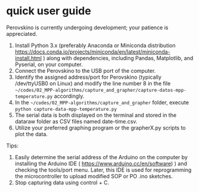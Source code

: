 # quick user guide
Perovskino is currently undergoing development; your patience is appreciated.


1. Install Python 3.x (preferably Anaconda or Miniconda distribution <https://docs.conda.io/projects/miniconda/en/latest/miniconda-install.html> ) along with dependencies, including Pandas, Matplotlib, and Pyserial, on your computer.
2. Connect the Perovskino to the USB port of the computer.
3. Identify the assigned address/port for Perovskino (typically /dev/ttyUSB0 on Linux) and modify the line number 8 in the file ``~/codes/02_MPP-algorithms/capture_and_grapher/capture-datos-mpp-temperature.py`` accordingly.
4. In the ``~/codes/02_MPP-algorithms/capture_and_grapher`` folder, execute ``python capture-data-mpp-temperature.py``
5. The serial data is both displayed on the terminal and stored in the dataraw folder as CSV files named date-time.csv.
6. Utilize your preferred graphing program or the grapherX.py scripts to plot the data.


Tips: 


1. Easily determine the serial address of the Arduino on the computer by installing the Arduino IDE ( <https://www.arduino.cc/en/software>)  ) and checking the tools/port menu. Later, this IDE is used for reprogramming the microcontroller to upload modified SOP or PO .ino sketches.
2. Stop capturing data using control + C.





